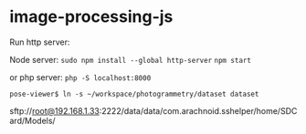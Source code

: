 # image-processing-js
 
 Run http server:
 
 Node server:
`sudo npm install --global http-server`
`npm start`

or php server:
`php -S localhost:8000`



`pose-viewer$ ln -s ~/workspace/photogrammetry/dataset dataset`



sftp://root@192.168.1.33:2222/data/data/com.arachnoid.sshelper/home/SDCard/Models/
